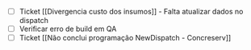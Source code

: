 
- [ ] Ticket [[Divergencia custo dos insumos]] - Falta atualizar dados no dispatch
- [ ] Verificar erro de build em QA
- [ ] Ticket [[Não conclui programação NewDispatch - Concreserv]]